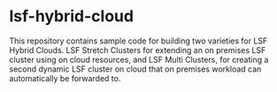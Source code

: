 # lsf-hybrid-cloud
This repository contains sample code for building two varieties for LSF Hybrid Clouds.  LSF Stretch Clusters for extending an on premises LSF cluster using on cloud resources, and LSF Multi Clusters, for creating a second dynamic LSF cluster on cloud that on premises workload can automatically be forwarded to.
